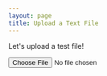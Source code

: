 ```yaml
---
layout: page
title: Upload a Text File
---
```


Let's upload a test file!

<form method="post" action="/api/simple" enctype="multipart/form-data">
  <input type="file" name="filedata" />
</form>
